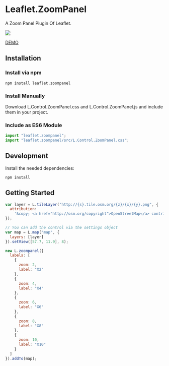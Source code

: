 # Leaflet.ZoomPanel

A Zoom Panel Plugin Of Leaflet.

![](https://img.shields.io/npm/l/express.svg)

[DEMO](https://will4906.github.io/leaflet-zoompanel/)

## Installation

### Install via npm

`npm install leaflet.zoompanel`

### Install Manually

Download L.Control.ZoomPanel.css and L.Control.ZoomPanel.js and include them in your project.

### Include as ES6 Module

```javascript
import "leaflet.zoompanel";
import "leaflet.zoompanel/src/L.Control.ZoomPanel.css";
```

## Development

Install the needed dependencies:

`npm install`

## Getting Started

```javascript
var layer = L.tileLayer("http://{s}.tile.osm.org/{z}/{x}/{y}.png", {
  attribution:
    '&copy; <a href="http://osm.org/copyright">OpenStreetMap</a> contributors'
});

// You can add the control via the settings object
var map = L.map("map", {
  layers: [layer]
}).setView([57.7, 11.9], 8);

new L.zoompanel({
  labels: [
    {
      zoom: 2,
      label: "X2"
    },
    {
      zoom: 4,
      label: "X4"
    },
    {
      zoom: 6,
      label: "X6"
    },
    {
      zoom: 8,
      label: "X8"
    },
    {
      zoom: 10,
      label: "X10"
    }
  ]
}).addTo(map);
```
